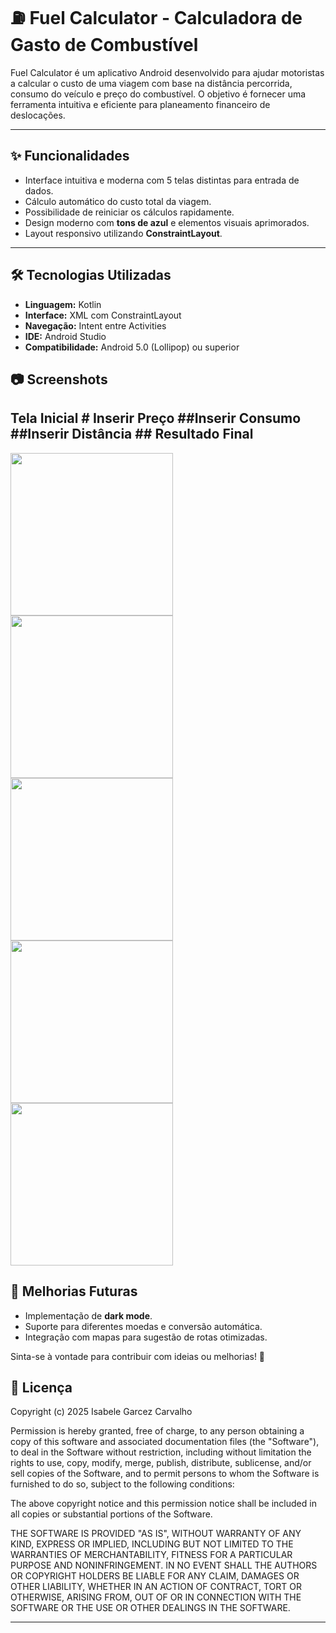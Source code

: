 # ⛽ Fuel Calculator - Calculadora de Gasto de Combustível

Fuel Calculator é um aplicativo Android desenvolvido para ajudar motoristas a calcular o custo de uma viagem com base na distância percorrida, consumo do veículo e preço do combustível. O objetivo é fornecer uma ferramenta intuitiva e eficiente para planeamento financeiro de deslocações.

---

## ✨ Funcionalidades

- Interface intuitiva e moderna com 5 telas distintas para entrada de dados.
- Cálculo automático do custo total da viagem.
- Possibilidade de reiniciar os cálculos rapidamente.
- Design moderno com **tons de azul** e elementos visuais aprimorados.
- Layout responsivo utilizando **ConstraintLayout**.

---

## 🛠️ Tecnologias Utilizadas

- **Linguagem:** Kotlin
- **Interface:** XML com ConstraintLayout
- **Navegação:** Intent entre Activities
- **IDE:** Android Studio
- **Compatibilidade:** Android 5.0 (Lollipop) ou superior

## 📷 Screenshots

 ## Tela Inicial # Inserir Preço ##Inserir Consumo ##Inserir Distância ## Resultado Final
<img src="https://github.com/user-attachments/assets/c1253c69-8063-4b8b-9333-d925a9cf6f86" width = 260/>
<img src="https://github.com/user-attachments/assets/09aef4c9-83c4-45be-8743-9dc917e6c27d" width = 260/> 
<img src="https://github.com/user-attachments/assets/996e9201-e498-48e8-940e-6ad27e4706e1" width = 260/>
<img src="https://github.com/user-attachments/assets/ec053b65-bbc1-4f7a-9301-2df387c37dd5" width = 260/>  
<img src="https://github.com/user-attachments/assets/8e2f2f0a-ec32-401a-bded-bb989332752a" width = 260/>


## 📌 Melhorias Futuras

- Implementação de **dark mode**.
- Suporte para diferentes moedas e conversão automática.
- Integração com mapas para sugestão de rotas otimizadas.

Sinta-se à vontade para contribuir com ideias ou melhorias! 🚀


## 📜 Licença

Copyright (c) 2025 Isabele Garcez Carvalho

Permission is hereby granted, free of charge, to any person obtaining a copy of
this software and associated documentation files (the "Software"), to deal in
the Software without restriction, including without limitation the rights to
use, copy, modify, merge, publish, distribute, sublicense, and/or sell copies of
the Software, and to permit persons to whom the Software is furnished to do so,
subject to the following conditions:

The above copyright notice and this permission notice shall be included in all
copies or substantial portions of the Software.

THE SOFTWARE IS PROVIDED "AS IS", WITHOUT WARRANTY OF ANY KIND, EXPRESS OR
IMPLIED, INCLUDING BUT NOT LIMITED TO THE WARRANTIES OF MERCHANTABILITY, FITNESS
FOR A PARTICULAR PURPOSE AND NONINFRINGEMENT. IN NO EVENT SHALL THE AUTHORS OR
COPYRIGHT HOLDERS BE LIABLE FOR ANY CLAIM, DAMAGES OR OTHER LIABILITY, WHETHER
IN AN ACTION OF CONTRACT, TORT OR OTHERWISE, ARISING FROM, OUT OF OR IN
CONNECTION WITH THE SOFTWARE OR THE USE OR OTHER DEALINGS IN THE SOFTWARE.

---


